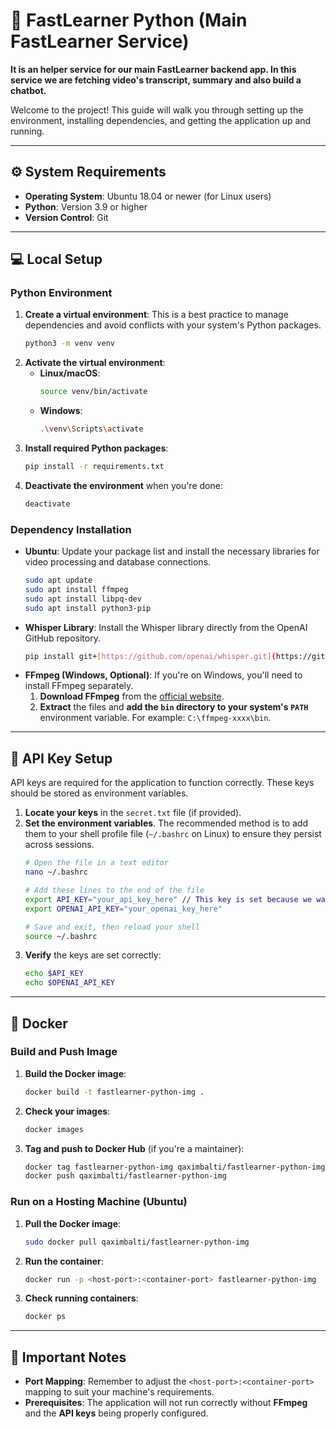 # 🚀 FastLearner Python (Main FastLearner Service)

**It is an helper service for our main FastLearner backend app. In this service we are fetching video's transcript, summary and also build a chatbot.**

Welcome to the project! This guide will walk you through setting up the environment, installing dependencies, and getting the application up and running.

---

## ⚙️ System Requirements

* **Operating System**: Ubuntu 18.04 or newer (for Linux users)
* **Python**: Version 3.9 or higher
* **Version Control**: Git

---

## 💻 Local Setup

### Python Environment

1.  **Create a virtual environment**: This is a best practice to manage dependencies and avoid conflicts with your system's Python packages.
    ```bash
    python3 -m venv venv
    ```
2.  **Activate the virtual environment**:
    * **Linux/macOS**:
        ```bash
        source venv/bin/activate
        ```
    * **Windows**:
        ```bash
        .\venv\Scripts\activate
        ```
3.  **Install required Python packages**:
    ```bash
    pip install -r requirements.txt
    ```
4.  **Deactivate the environment** when you're done:
    ```bash
    deactivate
    ```

### Dependency Installation

* **Ubuntu**:
  Update your package list and install the necessary libraries for video processing and database connections.
    ```bash
    sudo apt update
    sudo apt install ffmpeg
    sudo apt install libpq-dev
    sudo apt install python3-pip
    ```
* **Whisper Library**: Install the Whisper library directly from the OpenAI GitHub repository.
    ```bash
    pip install git+[https://github.com/openai/whisper.git](https://github.com/openai/whisper.git)
    ```
* **FFmpeg (Windows, Optional)**:
  If you're on Windows, you'll need to install FFmpeg separately.
    1.  **Download FFmpeg** from the [official website](https://ffmpeg.org/download.html).
    2.  **Extract** the files and **add the `bin` directory to your system's `PATH`** environment variable. For example: `C:\ffmpeg-xxxx\bin`.

---

## 🔑 API Key Setup

API keys are required for the application to function correctly. These keys should be stored as environment variables.

1.  **Locate your keys** in the `secret.txt` file (if provided).
2.  **Set the environment variables**. The recommended method is to add them to your shell profile file (`~/.bashrc` on Linux) to ensure they persist across sessions.
    ```bash
    # Open the file in a text editor
    nano ~/.bashrc

    # Add these lines to the end of the file
    export API_KEY="your_api_key_here" // This key is set because we want to get request only the registered fastlearner backend clients so you can set your own
    export OPENAI_API_KEY="your_openai_key_here"

    # Save and exit, then reload your shell
    source ~/.bashrc
    ```
3.  **Verify** the keys are set correctly:
    ```bash
    echo $API_KEY
    echo $OPENAI_API_KEY
    ```

---

## 🐳 Docker

### Build and Push Image

1.  **Build the Docker image**:
    ```bash
    docker build -t fastlearner-python-img .
    ```
2.  **Check your images**:
    ```bash
    docker images
    ```
3.  **Tag and push to Docker Hub** (if you're a maintainer):
    ```bash
    docker tag fastlearner-python-img qaximbalti/fastlearner-python-img
    docker push qaximbalti/fastlearner-python-img
    ```

### Run on a Hosting Machine (Ubuntu)

1.  **Pull the Docker image**:
    ```bash
    sudo docker pull qaximbalti/fastlearner-python-img
    ```
2.  **Run the container**:
    ```bash
    docker run -p <host-port>:<container-port> fastlearner-python-img
    ```
3.  **Check running containers**:
    ```bash
    docker ps
    ```

---

## 📝 Important Notes

* **Port Mapping**: Remember to adjust the `<host-port>:<container-port>` mapping to suit your machine's requirements.
* **Prerequisites**: The application will not run correctly without **FFmpeg** and the **API keys** being properly configured.